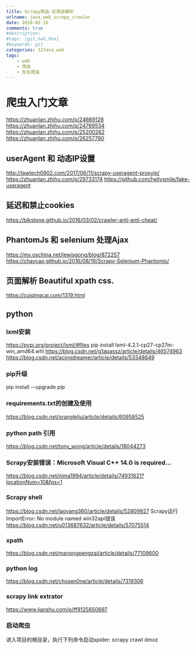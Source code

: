```yaml
---
title: Scrapy爬虫-反爬虫解析
urlname: java_web_scrapy_crawler
date: 2018-02-16
comments: true
#description: 
#tags: [git,hah,hha]
#keywords: git
categories: 12Java_web
tags:
    - web
    - 爬虫
    - 反反爬虫
---
```



# 爬虫入门文章
https://zhuanlan.zhihu.com/p/24669128
https://zhuanlan.zhihu.com/p/24769534
https://zhuanlan.zhihu.com/p/25200262
https://zhuanlan.zhihu.com/p/26257790

## userAgent 和 动态IP设置
http://lawtech0902.com/2017/06/11/scrapy-useragent-proxyip/
https://zhuanlan.zhihu.com/p/29733174
https://github.com/hellysmile/fake-useragent

## 延迟和禁止cookies
https://blkstone.github.io/2016/03/02/crawler-anti-anti-cheat/

## PhantomJs 和 selenium 处理Ajax
https://my.oschina.net/lewisgong/blog/872257
https://chaycao.github.io/2016/08/19/Scrapy-Selenium-Phantomjs/

## 页面解析 Beautiful xpath css.
https://cuiqingcai.com/1319.html

## python 
###  lxml安装
https://pypi.org/project/lxml/#files 
pip install lxml-4.2.1-cp27-cp27m-win_amd64.whl
https://blog.csdn.net/g1apassz/article/details/46574963
https://blog.csdn.net/acingdreamer/article/details/53348649

### pip升级
pip install --upgrade pip

### requirements.txt的创建及使用
https://blog.csdn.net/orangleliu/article/details/60958525

### python path 引用
https://blog.csdn.net/tony_wong/article/details/18044273

### Scrapy安装错误：Microsoft Visual C++ 14.0 is required...
https://blog.csdn.net/nima1994/article/details/74931621?locationNum=10&fps=1

### Scrapy shell
https://blog.csdn.net/laoyang360/article/details/52809927
Scrapy运行ImportError: No module named win32api错误
https://blog.csdn.net/u013687632/article/details/57075514

### xpath
https://blog.csdn.net/manongpengzai/article/details/77109600

### python log
https://blog.csdn.net/chosen0ne/article/details/7319306

### scrapy link extrator 
https://www.jianshu.com/p/ff9125650697

### 启动爬虫
进入项目的根目录，执行下列命令启动spider:
scrapy crawl dmoz
